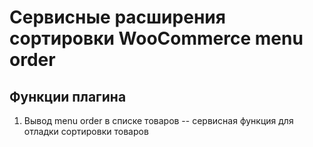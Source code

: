 # Сервисные расширения сортировки WooCommerce menu order
## Функции плагина
1. Вывод menu order в списке товаров -- сервисная функция для отладки сортировки товаров
